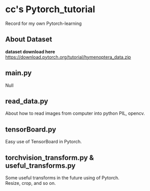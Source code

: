 # cc's Pytorch_tutorial
Record for my own Pytorch-learning
## About Dataset
**dataset download here**   https://download.pytorch.org/tutorial/hymenoptera_data.zip

## main.py
Null

## read_data.py
About how to read images from computer into python
PIL, opencv.

## tensorBoard.py
Easy use of TensorBoard in Pytorch.  

## torchvision_transform.py & useful_transforms.py
Some useful transforms in the future using of Pytorch.  
Resize, crop, and so on.
